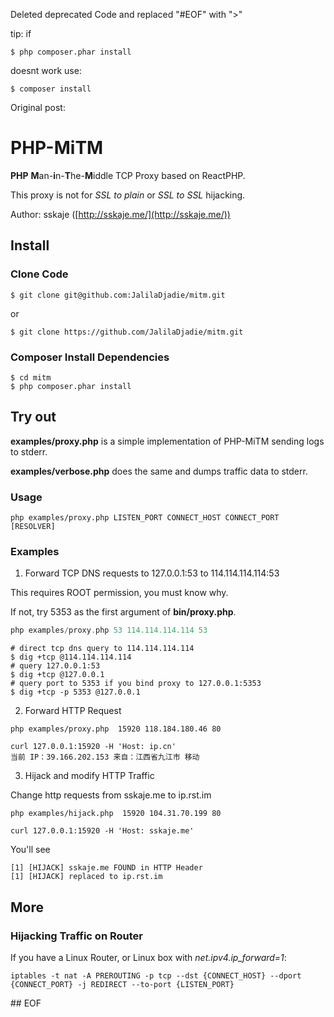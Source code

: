 Deleted deprecated Code and replaced "#EOF" with ">"

tip: if
```
$ php composer.phar install
```
doesnt work use:
```
$ composer install
```

Original post:

# PHP-MiTM
**PHP** **M**an-**i**n-**T**he-**M**iddle TCP Proxy based on ReactPHP.

This proxy is not for *SSL to plain* or *SSL to SSL* hijacking. 

Author: sskaje ([http://sskaje.me/](http://sskaje.me/))


## Install

### Clone Code
```
$ git clone git@github.com:JalilaDjadie/mitm.git
```
or 
```
$ git clone https://github.com/JalilaDjadie/mitm.git
```

### Composer Install Dependencies
```
$ cd mitm
$ php composer.phar install
```


## Try out

**examples/proxy.php** is a simple implementation of PHP-MiTM sending logs to stderr.

**examples/verbose.php** does the same and dumps traffic data to stderr. 

### Usage
```
php examples/proxy.php LISTEN_PORT CONNECT_HOST CONNECT_PORT [RESOLVER]
```

### Examples
1. Forward TCP DNS requests to 127.0.0.1:53 to 114.114.114.114:53

This requires ROOT permission, you must know why.

If not, try 5353 as the first argument of **bin/proxy.php**.


```php
php examples/proxy.php 53 114.114.114.114 53 

```

```
# direct tcp dns query to 114.114.114.114
$ dig +tcp @114.114.114.114
# query 127.0.0.1:53
$ dig +tcp @127.0.0.1
# query port to 5353 if you bind proxy to 127.0.0.1:5353 
$ dig +tcp -p 5353 @127.0.0.1

```

2. Forward HTTP Request 
```
php examples/proxy.php  15920 118.184.180.46 80
```

```
curl 127.0.0.1:15920 -H 'Host: ip.cn'
当前 IP：39.166.202.153 来自：江西省九江市 移动

```

3. Hijack and modify HTTP Traffic

Change http requests from sskaje.me to ip.rst.im 

```
php examples/hijack.php  15920 104.31.70.199 80  
```

```
curl 127.0.0.1:15920 -H 'Host: sskaje.me'
```

You'll see
```
[1] [HIJACK] sskaje.me FOUND in HTTP Header
[1] [HIJACK] replaced to ip.rst.im
```



## More

### Hijacking Traffic on Router

If you have a Linux Router, or Linux box with *net.ipv4.ip_forward=1*:

```
iptables -t nat -A PREROUTING -p tcp --dst {CONNECT_HOST} --dport {CONNECT_PORT} -j REDIRECT --to-port {LISTEN_PORT}
```

#\# EOF
